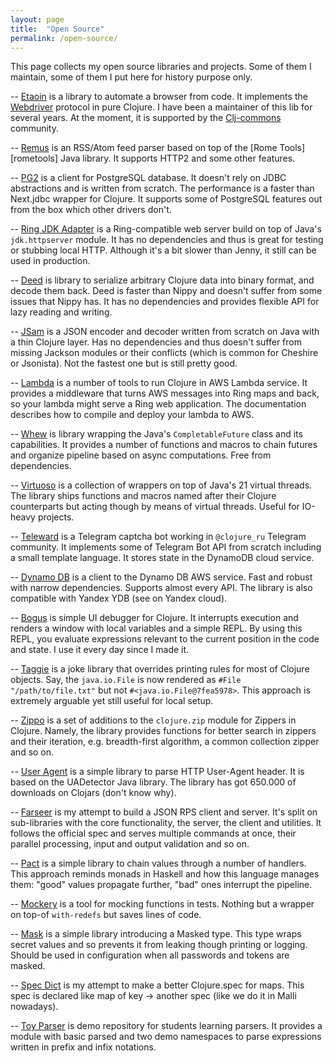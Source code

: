 ```yaml
---
layout: page
title:  "Open Source"
permalink: /open-source/
---
```


This page collects my open source libraries and projects. Some of them I
maintain, some of them I put here for history purpose only.

[clj-commons]: https://github.com/clj-commons
[webdriver]: https://www.w3.org/TR/webdriver/
[rome]: https://github.com/rometools/rome

-- [Etaoin](https://github.com/clj-commons/etaoin) is a library to automate a
browser from code. It implements the [Webdriver][webdriver] protocol in pure
Clojure. I have been a maintainer of this lib for several years. At the moment,
it is supported by the [Clj-commons][clj-commons] community.

-- [Remus](https://github.com/igrishaev/remus) is an RSS/Atom feed parser based on
top of the [Rome Tools][rometools] Java library. It supports HTTP2 and some
other features.

-- [PG2](https://github.com/igrishaev/pg2) is a client for PostgreSQL database. It
doesn't rely on JDBC abstractions and is written from scratch. The performance is
a faster than Next.jdbc wrapper for Clojure. It supports some of PostgreSQL
features out from the box which other drivers don't.

-- [Ring JDK Adapter](https://github.com/igrishaev/ring-jdk-adapter) is a
Ring-compatible web server build on top of Java's `jdk.httpserver` module. It
has no dependencies and thus is great for testing or stubbing local
HTTP. Although it's a bit slower than Jenny, it still can be used in production.

-- [Deed](https://github.com/igrishaev/deed) is library to serialize arbitrary
Clojure data into binary format, and decode them back. Deed is faster than Nippy
and doesn't suffer from some issues that Nippy has. It has no dependencies and
provides flexible API for lazy reading and writing.

-- [JSam](https://github.com/igrishaev/jsam) is a JSON encoder and decoder written
from scratch on Java with a thin Clojure layer. Has no dependencies and thus
doesn't suffer from missing Jackson modules or their conflicts (which is common
for Cheshire or Jsonista). Not the fastest one but is still pretty good.

-- [Lambda](https://github.com/igrishaev/lambda) is a number of tools to run
Clojure in AWS Lambda service. It provides a middleware that turns AWS messages
into Ring maps and back, so your lambda might serve a Ring web application. The
documentation describes how to compile and deploy your lambda to AWS.

-- [Whew](https://github.com/igrishaev/whew) is library wrapping the Java's
`CompletableFuture` class and its capabilities. It provides a number of
functions and macros to chain futures and organize pipeline based on async
computations. Free from dependencies.

-- [Virtuoso](https://github.com/igrishaev/virtuoso) is a collection of wrappers
on top of Java's 21 virtual threads. The library ships functions and macros
named after their Clojure counterparts but acting though by means of virtual
threads. Useful for IO-heavy projects.

-- [Teleward](https://github.com/igrishaev/teleward) is a Telegram captcha bot
working in `@clojure_ru` Telegram community. It implements some of Telegram Bot
API from scratch including a small template language. It stores state in the
DynamoDB cloud service.

-- [Dynamo DB](https://github.com/igrishaev/dynamodb) is a client to the Dynamo
DB AWS service. Fast and robust with narrow dependencies. Supports almost every
API. The library is also compatible with Yandex YDB (see on Yandex cloud).

-- [Bogus](https://github.com/igrishaev/bogus) is simple UI debugger for
Clojure. It interrupts execution and renders a window with local variables and a
simple REPL. By using this REPL, you evaluate expressions relevant to the
current position in the code and state. I use it every day since I made it.

-- [Taggie](https://github.com/igrishaev/taggie) is a joke library that
overrides printing rules for most of Clojure objects. Say, the `java.io.File` is
now rendered as `#File "/path/to/file.txt"` but not
`#<java.io.File@7fea5978>`. This approach is extremely arguable yet still useful
for local setup.

-- [Zippo](https://github.com/igrishaev/zippo) is a set of additions to the
`clojure.zip` module for Zippers in Clojure. Namely, the library provides
functions for better search in zippers and their iteration, e.g. breadth-first
algorithm, a common collection zipper and so on.

-- [User Agent](https://github.com/igrishaev//user-agent) is a simple library to
parse HTTP User-Agent header. It is based on the UADetector Java library. The
library has got 650.000 of downloads on Clojars (don't know why).

-- [Farseer](https://github.com/igrishaev/farseer) is my attempt to build a JSON
RPS client and server. It's split on sub-libraries with the core functionality,
the server, the client and utilities. It follows the official spec and serves
multiple commands at once, their parallel processing, input and output validation
and so on.

-- [Pact](https://github.com/igrishaev/pact) is a simple library to chain values
through a number of handlers. This approach reminds monads in Haskell and how
this language manages them: "good" values propagate further, "bad" ones
interrupt the pipeline.

-- [Mockery](https://github.com/igrishaev/mockery) is a tool for mocking
functions in tests. Nothing but a wrapper on top-of `with-redefs` but saves
lines of code.

-- [Mask](https://github.com/igrishaev/mask) is a simple library introducing a
Masked type. This type wraps secret values and so prevents it from leaking
though printing or logging. Should be used in configuration when all passwords
and tokens are masked.

-- [Spec Dict](https://github.com/igrishaev/spec-dict) is my attempt to make a
better Clojure.spec for maps. This spec is declared like map of key &rarr;
another spec (like we do it in Malli nowadays).

-- [Toy Parser](https://github.com/igrishaev/toy-parser) is demo repository for
students learning parsers. It provides a module with basic parsed and two demo
namespaces to parse expressions written in prefix and infix notations.
